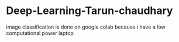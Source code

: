 # Deep-Learning-Tarun-chaudhary 
 image classification is done on google colab because i have a low computational power laptop
